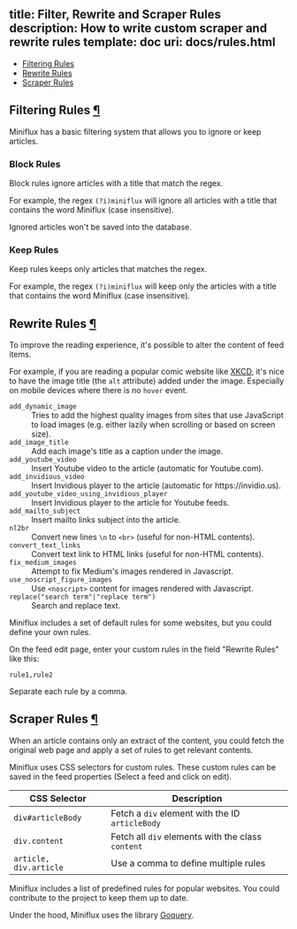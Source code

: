 title: Filter, Rewrite and Scraper Rules
description: How to write custom scraper and rewrite rules
template: doc
uri: docs/rules.html
---

- [Filtering Rules](#filtering-rules)
- [Rewrite Rules](#rewrite-rules)
- [Scraper Rules](#scraper-rules)

<h2 id="filtering-rules">Filtering Rules <a class="anchor" href="#filtering-rules" title="Permalink">¶</a></h2>

Miniflux has a basic filtering system that allows you to ignore or keep articles.

### Block Rules

Block rules ignore articles with a title that match the regex.

For example, the regex `(?i)miniflux` will ignore all articles with a title that contains the word Miniflux (case insensitive).

Ignored articles won't be saved into the database.

### Keep Rules

Keep rules keeps only articles that matches the regex.

For example, the regex `(?i)miniflux` will keep only the articles with a title that contains the word Miniflux (case insensitive).

<h2 id="rewrite-rules">Rewrite Rules <a class="anchor" href="#rewrite-rules" title="Permalink">¶</a></h2>

To improve the reading experience, it's possible to alter the content of feed items.

For example, if you are reading a popular comic website like [XKCD](https://xkcd.com/),
it's nice to have the image title (the `alt` attribute) added under the image.
Especially on mobile devices where there is no `hover` event.

<dl>
    <dt><code>add_dynamic_image</code></dt>
    <dd>
        Tries to add the highest quality images from sites that use JavaScript to load images (e.g. either lazily when scrolling or based on screen size).
    </dd>
    <dt><code>add_image_title</code></dt>
    <dd>
        Add each image's title as a caption under the image.
    </dd>
    <dt><code>add_youtube_video</code></dt>
    <dd>
        Insert Youtube video to the article (automatic for Youtube.com).
    </dd>
    <dt><code>add_invidious_video</code></dt>
    <dd>
        Insert Invidious player to the article (automatic for https://invidio.us).
    </dd>
    <dt><code>add_youtube_video_using_invidious_player</code></dt>
    <dd>
        Insert Invidious player to the article for Youtube feeds.
    </dd>
    <dt><code>add_mailto_subject</code></dt>
    <dd>
        Insert mailto links subject into the article.
    </dd>
    <dt><code>nl2br</code></dt>
    <dd>
        Convert new lines <code>\n</code> to <code>&lt;br&gt;</code> (useful for non-HTML contents).
    </dd>
    <dt><code>convert_text_links</code></dt>
    <dd>
        Convert text link to HTML links (useful for non-HTML contents).
    </dd>
    <dt><code>fix_medium_images</code></dt>
    <dd>
        Attempt to fix Medium's images rendered in Javascript.
    </dd>
    <dt><code>use_noscript_figure_images</code></dt>
    <dd>
        Use <code>&lt;noscript&gt;</code> content for images rendered with Javascript.
    </dd>
    <dt><code>replace("search term"|"replace term")</code></dt>
    <dd>
        Search and replace text.
    </dd>
</dl>

Miniflux includes a set of default rules for some websites, but you could define your own rules.

On the feed edit page, enter your custom rules in the field "Rewrite Rules" like this:

```
rule1,rule2
```

Separate each rule by a comma.

<h2 id="scraper-rules">Scraper Rules <a class="anchor" href="#scraper-rules" title="Permalink">¶</a></h2>

When an article contains only an extract of the content, you could fetch
the original web page and apply a set of rules to get relevant contents.

Miniflux uses CSS selectors for custom rules. These custom rules can be
saved in the feed properties (Select a feed and click on edit).

| CSS Selector  | Description  |
|---|---|
| `div#articleBody` | Fetch a `div` element with the ID `articleBody` |
| `div.content` | Fetch all `div` elements with the class `content` |
| `article, div.article` | Use a comma to define multiple rules |

Miniflux includes a list of predefined rules for popular websites.
You could contribute to the project to keep them up to date.

Under the hood, Miniflux uses the library [Goquery](https://github.com/PuerkitoBio/goquery).
